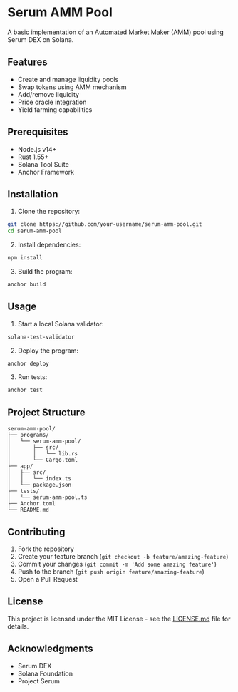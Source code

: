# Serum AMM Pool

A basic implementation of an Automated Market Maker (AMM) pool using Serum DEX on Solana.

## Features

- Create and manage liquidity pools
- Swap tokens using AMM mechanism
- Add/remove liquidity
- Price oracle integration
- Yield farming capabilities

## Prerequisites

- Node.js v14+ 
- Rust 1.55+ 
- Solana Tool Suite
- Anchor Framework

## Installation

1. Clone the repository:
```bash
git clone https://github.com/your-username/serum-amm-pool.git
cd serum-amm-pool
```

2. Install dependencies:
```bash
npm install
```

3. Build the program:
```bash
anchor build
```

## Usage

1. Start a local Solana validator:
```bash
solana-test-validator
```

2. Deploy the program:
```bash
anchor deploy
```

3. Run tests:
```bash
anchor test
```

## Project Structure

```
serum-amm-pool/
├── programs/
│   └── serum-amm-pool/
│       ├── src/
│       │   └── lib.rs
│       └── Cargo.toml
├── app/
│   ├── src/
│   │   └── index.ts
│   └── package.json
├── tests/
│   └── serum-amm-pool.ts
├── Anchor.toml
└── README.md
```

## Contributing

1. Fork the repository
2. Create your feature branch (`git checkout -b feature/amazing-feature`)
3. Commit your changes (`git commit -m 'Add some amazing feature'`)
4. Push to the branch (`git push origin feature/amazing-feature`)
5. Open a Pull Request

## License

This project is licensed under the MIT License - see the [LICENSE.md](LICENSE.md) file for details.

## Acknowledgments

- Serum DEX
- Solana Foundation
- Project Serum